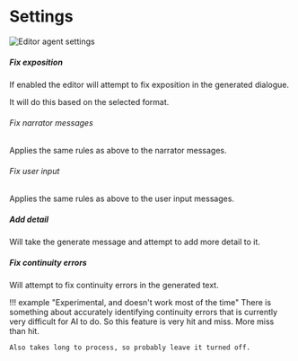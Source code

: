 # Settings

![Editor agent settings](/talemate/img/0.29.0/editor-agent-settings.png)

##### Fix exposition

If enabled the editor will attempt to fix exposition in the generated dialogue.

It will do this based on the selected format. 

###### Fix narrator messages

Applies the same rules as above to the narrator messages.

###### Fix user input

Applies the same rules as above to the user input messages.

##### Add detail

Will take the generate message and attempt to add more detail to it.

##### Fix continuity errors

Will attempt to fix continuity errors in the generated text.

!!! example "Experimental, and doesn't work most of the time"
    There is something about accurately identifying continuity errors that is currently very 
    difficult for AI to do. So this feature is very hit and miss. More miss than hit.

    Also takes long to process, so probably leave it turned off.